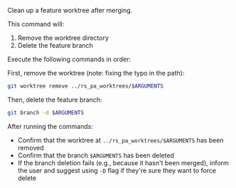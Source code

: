 Clean up a feature worktree after merging.

This command will:
1. Remove the worktree directory
2. Delete the feature branch

Execute the following commands in order:

First, remove the worktree (note: fixing the typo in the path):
```bash
git worktree remove ../rs_pa_worktrees/$ARGUMENTS
```

Then, delete the feature branch:
```bash
git branch -d $ARGUMENTS
```

After running the commands:
- Confirm that the worktree at `../rs_pa_worktrees/$ARGUMENTS` has been removed
- Confirm that the branch `$ARGUMENTS` has been deleted
- If the branch deletion fails (e.g., because it hasn't been merged), inform the user and suggest using `-D` flag if they're sure they want to force delete